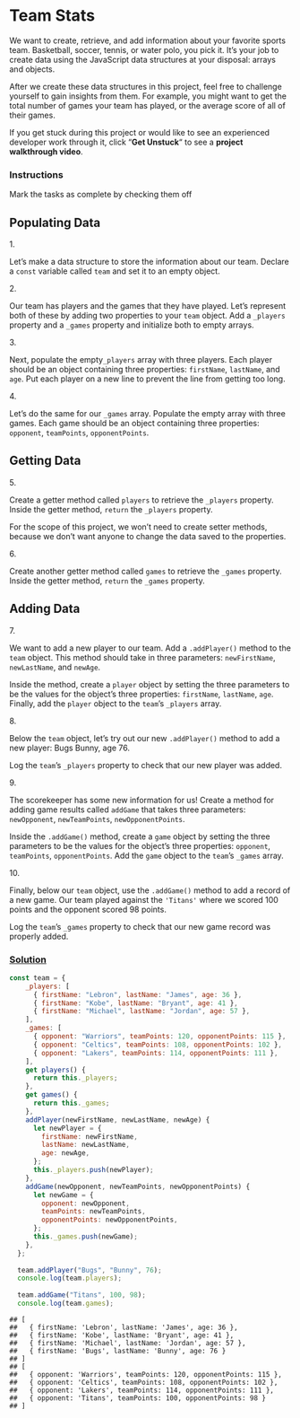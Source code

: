 # Team Stats

We want to create, retrieve, and add information about your favorite
sports team. Basketball, soccer, tennis, or water polo, you pick it.
It’s your job to create data using the JavaScript data structures at
your disposal: arrays and objects.

After we create these data structures in this project, feel free to
challenge yourself to gain insights from them. For example, you might
want to get the total number of games your team has played, or the
average score of all of their games.

If you get stuck during this project or would like to see an experienced
developer work through it, click “**Get Unstuck**“ to see a **project
walkthrough video**.

### Instructions

Mark the tasks as complete by checking them off

## Populating Data

1\.

Let’s make a data structure to store the information about our team.
Declare a `const` variable called `team` and set it to an empty object.

2\.

Our team has players and the games that they have played. Let’s
represent both of these by adding two properties to your `team` object.
Add a `_players` property and a `_games` property and initialize both to
empty arrays.

3\.

Next, populate the empty`_players` array with three players. Each player
should be an object containing three properties: `firstName`,
`lastName`, and `age`. Put each player on a new line to prevent the line
from getting too long.

4\.

Let’s do the same for our `_games` array. Populate the empty array with
three games. Each game should be an object containing three properties:
`opponent`, `teamPoints`, `opponentPoints`.

## Getting Data

5\.

Create a getter method called `players` to retrieve the `_players`
property. Inside the getter method, `return` the `_players` property.

For the scope of this project, we won’t need to create setter methods,
because we don’t want anyone to change the data saved to the properties.

6\.

Create another getter method called `games` to retrieve the `_games`
property. Inside the getter method, `return` the `_games` property.

## Adding Data

7\.

We want to add a new player to our team. Add a `.addPlayer()` method to
the `team` object. This method should take in three parameters:
`newFirstName`, `newLastName`, and `newAge`.

Inside the method, create a `player` object by setting the three
parameters to be the values for the object’s three properties:
`firstName`, `lastName`, `age`. Finally, add the `player` object to the
`team`’s `_players` array.

8\.

Below the `team` object, let’s try out our new `.addPlayer()` method to
add a new player: Bugs Bunny, age 76.

Log the `team`’s `_players` property to check that our new player was
added.

9\.

The scorekeeper has some new information for us! Create a method for
adding game results called `addGame` that takes three parameters:
`newOpponent`, `newTeamPoints`, `newOpponentPoints`.

Inside the `.addGame()` method, create a `game` object by setting the
three parameters to be the values for the object’s three properties:
`opponent`, `teamPoints`, `opponentPoints`. Add the `game` object to the
`team`’s `_games` array.

10\.

Finally, below our `team` object, use the `.addGame()` method to add a
record of a new game. Our team played against the `'Titans'` where we
scored 100 points and the opponent scored 98 points.

Log the `team`’s `_games` property to check that our new game record was
properly added.

### [Solution](team-stats.js)

``` javascript
const team = {
    _players: [
      { firstName: "Lebron", lastName: "James", age: 36 },
      { firstName: "Kobe", lastName: "Bryant", age: 41 },
      { firstName: "Michael", lastName: "Jordan", age: 57 },
    ],
    _games: [
      { opponent: "Warriors", teamPoints: 120, opponentPoints: 115 },
      { opponent: "Celtics", teamPoints: 108, opponentPoints: 102 },
      { opponent: "Lakers", teamPoints: 114, opponentPoints: 111 },
    ],
    get players() {
      return this._players;
    },
    get games() {
      return this._games;
    },
    addPlayer(newFirstName, newLastName, newAge) {
      let newPlayer = {
        firstName: newFirstName,
        lastName: newLastName,
        age: newAge,
      };
      this._players.push(newPlayer);
    },
    addGame(newOpponent, newTeamPoints, newOpponentPoints) {
      let newGame = {
        opponent: newOpponent,
        teamPoints: newTeamPoints,
        opponentPoints: newOpponentPoints,
      };
      this._games.push(newGame);
    },
  };
  
  team.addPlayer("Bugs", "Bunny", 76);
  console.log(team.players);
  
  team.addGame("Titans", 100, 98);
  console.log(team.games);
```

    ## [
    ##   { firstName: 'Lebron', lastName: 'James', age: 36 },
    ##   { firstName: 'Kobe', lastName: 'Bryant', age: 41 },
    ##   { firstName: 'Michael', lastName: 'Jordan', age: 57 },
    ##   { firstName: 'Bugs', lastName: 'Bunny', age: 76 }
    ## ]
    ## [
    ##   { opponent: 'Warriors', teamPoints: 120, opponentPoints: 115 },
    ##   { opponent: 'Celtics', teamPoints: 108, opponentPoints: 102 },
    ##   { opponent: 'Lakers', teamPoints: 114, opponentPoints: 111 },
    ##   { opponent: 'Titans', teamPoints: 100, opponentPoints: 98 }
    ## ]
